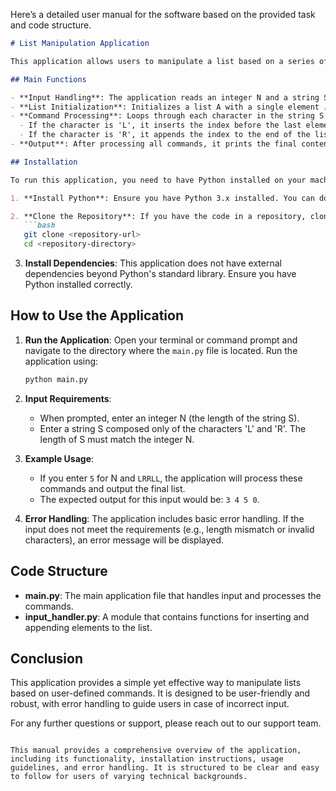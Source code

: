 Here’s a detailed user manual for the software based on the provided task and code structure.

```markdown
# List Manipulation Application

This application allows users to manipulate a list based on a series of commands represented by a string of 'L' and 'R'. The application reads an integer N and a string S, then modifies a list according to the specified commands.

## Main Functions

- **Input Handling**: The application reads an integer N and a string S from standard input.
- **List Initialization**: Initializes a list A with a single element [0].
- **Command Processing**: Loops through each character in the string S:
  - If the character is 'L', it inserts the index before the last element of the list.
  - If the character is 'R', it appends the index to the end of the list.
- **Output**: After processing all commands, it prints the final contents of the list A as a space-separated string.

## Installation

To run this application, you need to have Python installed on your machine. Follow these steps to set up your environment:

1. **Install Python**: Ensure you have Python 3.x installed. You can download it from [python.org](https://www.python.org/downloads/).

2. **Clone the Repository**: If you have the code in a repository, clone it using:
   ```bash
   git clone <repository-url>
   cd <repository-directory>
   ```

3. **Install Dependencies**: This application does not have external dependencies beyond Python's standard library. Ensure you have Python installed correctly.

## How to Use the Application

1. **Run the Application**: Open your terminal or command prompt and navigate to the directory where the `main.py` file is located. Run the application using:
   ```bash
   python main.py
   ```

2. **Input Requirements**:
   - When prompted, enter an integer N (the length of the string S).
   - Enter a string S composed only of the characters 'L' and 'R'. The length of S must match the integer N.

3. **Example Usage**:
   - If you enter `5` for N and `LRRLL`, the application will process these commands and output the final list.
   - The expected output for this input would be: `3 4 5 0`.

4. **Error Handling**: The application includes basic error handling. If the input does not meet the requirements (e.g., length mismatch or invalid characters), an error message will be displayed.

## Code Structure

- **main.py**: The main application file that handles input and processes the commands.
- **input_handler.py**: A module that contains functions for inserting and appending elements to the list.

## Conclusion

This application provides a simple yet effective way to manipulate lists based on user-defined commands. It is designed to be user-friendly and robust, with error handling to guide users in case of incorrect input.

For any further questions or support, please reach out to our support team.
```

This manual provides a comprehensive overview of the application, including its functionality, installation instructions, usage guidelines, and error handling. It is structured to be clear and easy to follow for users of varying technical backgrounds.